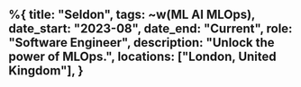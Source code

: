 %{
    title: "Seldon",
    tags: ~w(ML AI MLOps),
	date_start: "2023-08",
	date_end: "Current",
	role: "Software Engineer",
	description: "Unlock the power of MLOps.",
	locations:  ["London, United Kingdom"],
}
---
